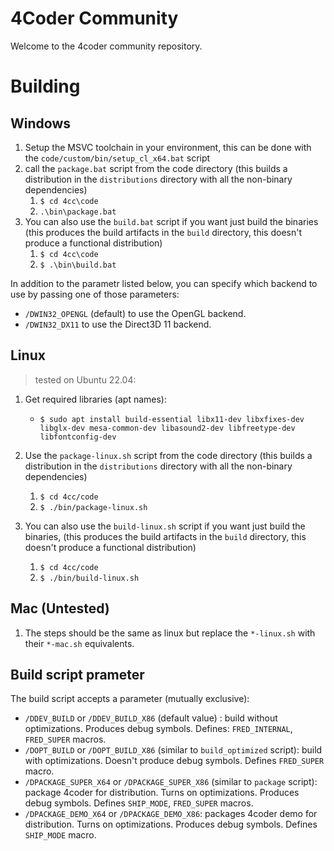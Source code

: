 # 4Coder Community

Welcome to the 4coder community repository.

# Building

## Windows
1. Setup the MSVC toolchain in your environment, this can be done with the `code/custom/bin/setup_cl_x64.bat` script
2. call the `package.bat` script from the code directory (this builds a distribution in the `distributions` directory with all the non-binary dependencies)
   1. `$ cd 4cc\code`
   2. `.\bin\package.bat`
3. You can also use the `build.bat` script if you want just build the binaries (this produces the build artifacts in the `build` directory, this doesn't produce a functional distribution)
   1. `$ cd 4cc\code`
   2. `$ .\bin\build.bat`

In addition to the parametr listed below, you can specify which backend to use by passing one of those parameters:
- `/DWIN32_OPENGL` (default) to use the OpenGL backend.
- `/DWIN32_DX11` to use the Direct3D 11 backend.

## Linux
> tested on Ubuntu 22.04:

1. Get required libraries (apt names):
    - `$ sudo apt install build-essential libx11-dev libxfixes-dev libglx-dev mesa-common-dev libasound2-dev libfreetype-dev libfontconfig-dev`
2. Use the `package-linux.sh` script from the code directory (this builds a distribution in the `distributions` directory with all the non-binary dependencies)
   1. `$ cd 4cc/code`
   2. `$ ./bin/package-linux.sh`

3. You can also use the `build-linux.sh` script if you want just build the binaries, (this produces the build artifacts in the `build` directory, this doesn't produce a functional distribution)
   1. `$ cd 4cc/code`
   2. `$ ./bin/build-linux.sh`

## Mac (Untested)
1. The steps should be the same as linux but replace the `*-linux.sh` with their `*-mac.sh` equivalents.

## Build script prameter

The build script accepts a parameter (mutually exclusive):
- `/DDEV_BUILD` or `/DDEV_BUILD_X86` (default value) : build without optimizations.
   Produces debug symbols.
   Defines: `FRED_INTERNAL`, `FRED_SUPER` macros.
- `/DOPT_BUILD` or `/DOPT_BUILD_X86` (similar to `build_optimized` script): build with optimizations.
   Doesn't produce debug symbols.
   Defines `FRED_SUPER` macro.
- `/DPACKAGE_SUPER_X64` or `/DPACKAGE_SUPER_X86` (similar to `package` script): package 4coder for distribution.
   Turns on optimizations.
   Produces debug symbols.
   Defines `SHIP_MODE`, `FRED_SUPER` macros.
- `/DPACKAGE_DEMO_X64` or `/DPACKAGE_DEMO_X86`: packages 4coder demo for distribution.
   Turns on optimizations.
   Produces debug symbols.
   Defines `SHIP_MODE` macro.